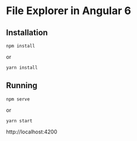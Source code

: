 # File Explorer in Angular 6

## Installation

```console
npm install
```
or 
```console
yarn install
```


## Running

```console
npm serve 
```
or 
```console
yarn start
```

http://localhost:4200
